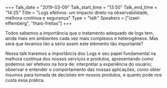 +++
Talk_date = "2019-03-09"
Talk_start_time = "13:50"
Talk_end_time = "14:25"
Title = "Logs efetivos: um impacto direto na observabilidade, melhora contínua e segurança"
Type = "talk"
Speakers = ["izael-effemberg", "thais-freitas"]
+++

Todos sabemos a importância que o tratamento adequado de logs tem, ainda mais em ambientes cada vez mais complexos e heterogêneos. Mas será que levamos tão a sério assim este elemento tão importante?

Nessa talk traremos a importância dos Logs e seu papel fundamental na melhora contínua dos nossos serviços e produtos, apresentando como podemos ser efetivos na hora de: interpretar a experiência do usuário; observar e entender o comportamento das nossas aplicações; como obter insumos para tomada de decisões em nossos produtos, e quanto pode nos custa essa prática.
